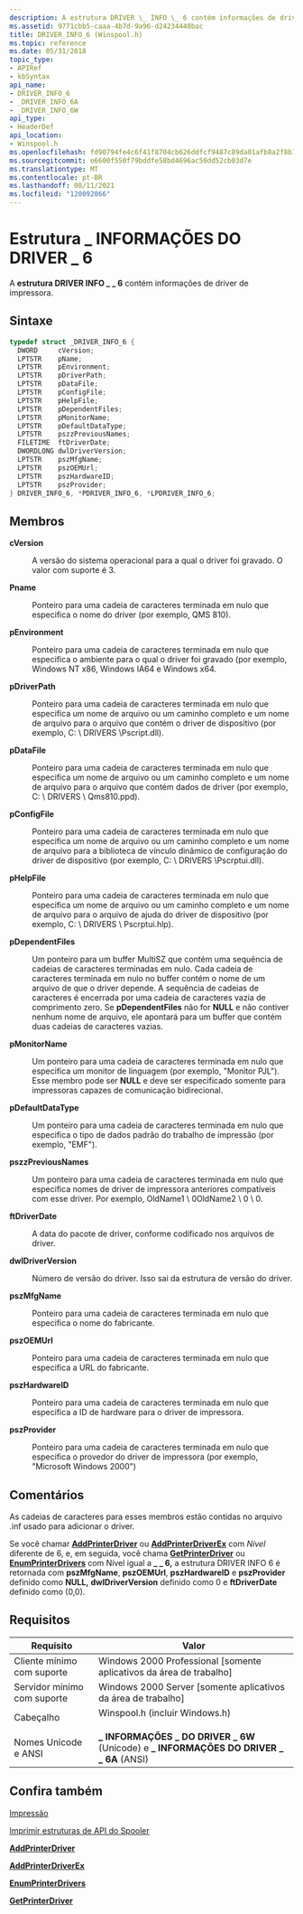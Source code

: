 ```yaml
---
description: A estrutura DRIVER \_ INFO \_ 6 contém informações de driver de impressora.
ms.assetid: 9771cbb5-caaa-4b7d-9a96-d24234440bac
title: DRIVER_INFO_6 (Winspool.h)
ms.topic: reference
ms.date: 05/31/2018
topic_type:
- APIRef
- kbSyntax
api_name:
- DRIVER_INFO_6
- _DRIVER_INFO_6A
- _DRIVER_INFO_6W
api_type:
- HeaderDef
api_location:
- Winspool.h
ms.openlocfilehash: fd90794fe4c6f41f8704cb626ddfcf9487c89da01afb8a2f8b1fddfe0efea43a
ms.sourcegitcommit: e6600f550f79bddfe58bd4696ac50dd52cb03d7e
ms.translationtype: MT
ms.contentlocale: pt-BR
ms.lasthandoff: 08/11/2021
ms.locfileid: "120092066"
---
```

# <a name="driver_info_6-structure"></a>Estrutura \_ INFORMAÇÕES DO DRIVER \_ 6

A **estrutura DRIVER INFO \_ \_ 6** contém informações de driver de impressora.

## <a name="syntax"></a>Sintaxe


```C++
typedef struct _DRIVER_INFO_6 {
  DWORD     cVersion;
  LPTSTR    pName;
  LPTSTR    pEnvironment;
  LPTSTR    pDriverPath;
  LPTSTR    pDataFile;
  LPTSTR    pConfigFile;
  LPTSTR    pHelpFile;
  LPTSTR    pDependentFiles;
  LPTSTR    pMonitorName;
  LPTSTR    pDefaultDataType;
  LPTSTR    pszzPreviousNames;
  FILETIME  ftDriverDate;
  DWORDLONG dwlDriverVersion;
  LPTSTR    pszMfgName;
  LPTSTR    pszOEMUrl;
  LPTSTR    pszHardwareID;
  LPTSTR    pszProvider;
} DRIVER_INFO_6, *PDRIVER_INFO_6, *LPDRIVER_INFO_6;
```



## <a name="members"></a>Membros

<dl> <dt>

**cVersion**
</dt> <dd>

A versão do sistema operacional para a qual o driver foi gravado. O valor com suporte é 3.

</dd> <dt>

**Pname**
</dt> <dd>

Ponteiro para uma cadeia de caracteres terminada em nulo que especifica o nome do driver (por exemplo, QMS 810).

</dd> <dt>

**pEnvironment**
</dt> <dd>

Ponteiro para uma cadeia de caracteres terminada em nulo que especifica o ambiente para o qual o driver foi gravado (por exemplo, Windows NT x86, Windows IA64 e Windows x64.

</dd> <dt>

**pDriverPath**
</dt> <dd>

Ponteiro para uma cadeia de caracteres terminada em nulo que especifica um nome de arquivo ou um caminho completo e um nome de arquivo para o arquivo que contém o driver de dispositivo (por exemplo, C: \\ DRIVERS \\Pscript.dll).

</dd> <dt>

**pDataFile**
</dt> <dd>

Ponteiro para uma cadeia de caracteres terminada em nulo que especifica um nome de arquivo ou um caminho completo e um nome de arquivo para o arquivo que contém dados de driver (por exemplo, C: \\ DRIVERS \\ Qms810.ppd).

</dd> <dt>

**pConfigFile**
</dt> <dd>

Ponteiro para uma cadeia de caracteres terminada em nulo que especifica um nome de arquivo ou um caminho completo e um nome de arquivo para a biblioteca de vínculo dinâmico de configuração do driver de dispositivo (por exemplo, C: \\ DRIVERS \\Pscrptui.dll).

</dd> <dt>

**pHelpFile**
</dt> <dd>

Ponteiro para uma cadeia de caracteres terminada em nulo que especifica um nome de arquivo ou um caminho completo e um nome de arquivo para o arquivo de ajuda do driver de dispositivo (por exemplo, C: \\ DRIVERS \\ Pscrptui.hlp).

</dd> <dt>

**pDependentFiles**
</dt> <dd>

Um ponteiro para um buffer MultiSZ que contém uma sequência de cadeias de caracteres terminadas em nulo. Cada cadeia de caracteres terminada em nulo no buffer contém o nome de um arquivo de que o driver depende. A sequência de cadeias de caracteres é encerrada por uma cadeia de caracteres vazia de comprimento zero. Se **pDependentFiles** não for **NULL** e não contiver nenhum nome de arquivo, ele apontará para um buffer que contém duas cadeias de caracteres vazias.

</dd> <dt>

**pMonitorName**
</dt> <dd>

Um ponteiro para uma cadeia de caracteres terminada em nulo que especifica um monitor de linguagem (por exemplo, "Monitor PJL"). Esse membro pode ser **NULL** e deve ser especificado somente para impressoras capazes de comunicação bidirecional.

</dd> <dt>

**pDefaultDataType**
</dt> <dd>

Um ponteiro para uma cadeia de caracteres terminada em nulo que especifica o tipo de dados padrão do trabalho de impressão (por exemplo, "EMF").

</dd> <dt>

**pszzPreviousNames**
</dt> <dd>

Um ponteiro para uma cadeia de caracteres terminada em nulo que especifica nomes de driver de impressora anteriores compatíveis com esse driver. Por exemplo, OldName1 \\ 0OldName2 \\ 0 \\ 0.

</dd> <dt>

**ftDriverDate**
</dt> <dd>

A data do pacote de driver, conforme codificado nos arquivos de driver.

</dd> <dt>

**dwlDriverVersion**
</dt> <dd>

Número de versão do driver. Isso sai da estrutura de versão do driver.

</dd> <dt>

**pszMfgName**
</dt> <dd>

Ponteiro para uma cadeia de caracteres terminada em nulo que especifica o nome do fabricante.

</dd> <dt>

**pszOEMUrl**
</dt> <dd>

Ponteiro para uma cadeia de caracteres terminada em nulo que especifica a URL do fabricante.

</dd> <dt>

**pszHardwareID**
</dt> <dd>

Ponteiro para uma cadeia de caracteres terminada em nulo que especifica a ID de hardware para o driver de impressora.

</dd> <dt>

**pszProvider**
</dt> <dd>

Ponteiro para uma cadeia de caracteres terminada em nulo que especifica o provedor do driver de impressora (por exemplo, "Microsoft Windows 2000")

</dd> </dl>

## <a name="remarks"></a>Comentários

As cadeias de caracteres para esses membros estão contidas no arquivo .inf usado para adicionar o driver.

Se você chamar  [**AddPrinterDriver**](addprinterdriver.md) ou [**AddPrinterDriverEx**](addprinterdriverex.md) com *Nível* diferente de 6, e, em seguida, você chama [**GetPrinterDriver**](getprinterdriver.md) ou [**EnumPrinterDrivers**](enumprinterdrivers.md) com Nível igual a **\_ \_ 6,** a estrutura DRIVER INFO 6 é retornada com **pszMfgName**, **pszOEMUrl**, **pszHardwareID** e **pszProvider** definido como **NULL,** **dwlDriverVersion** definido como 0 e **ftDriverDate** definido como (0,0).

## <a name="requirements"></a>Requisitos



| Requisito | Valor |
|-------------------------------------|-----------------------------------------------------------------------------------------------------------|
| Cliente mínimo com suporte<br/> | Windows 2000 Professional \[somente aplicativos da área de trabalho\]<br/>                                                |
| Servidor mínimo com suporte<br/> | Windows 2000 Server \[somente aplicativos da área de trabalho\]<br/>                                                      |
| Cabeçalho<br/>                   | <dl> <dt>Winspool.h (incluir Windows.h)</dt> </dl> |
| Nomes Unicode e ANSI<br/>   | **\_ INFORMAÇÕES \_ DO DRIVER \_ 6W** (Unicode) e **\_ INFORMAÇÕES DO DRIVER \_ \_ 6A** (ANSI)<br/>                             |



## <a name="see-also"></a>Confira também

<dl> <dt>

[Impressão](printdocs-printing.md)
</dt> <dt>

[Imprimir estruturas de API do Spooler](printing-and-print-spooler-structures.md)
</dt> <dt>

[**AddPrinterDriver**](addprinterdriver.md)
</dt> <dt>

[**AddPrinterDriverEx**](addprinterdriverex.md)
</dt> <dt>

[**EnumPrinterDrivers**](enumprinterdrivers.md)
</dt> <dt>

[**GetPrinterDriver**](getprinterdriver.md)
</dt> </dl>

 

 




